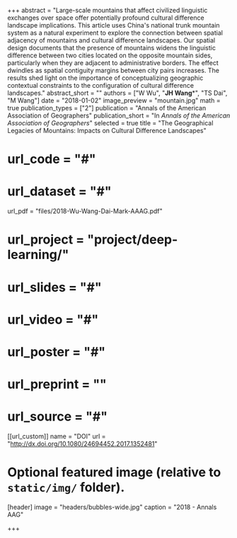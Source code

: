 +++
abstract = "Large-scale mountains that affect civilized linguistic exchanges over space offer potentially profound cultural difference landscape implications. This article uses China's national trunk mountain system as a natural experiment to explore the connection between spatial adjacency of mountains and cultural difference landscapes. Our spatial design documents that the presence of mountains widens the linguistic difference between two cities located on the opposite mountain sides, particularly when they are adjacent to administrative borders. The effect dwindles as spatial contiguity margins between city pairs increases. The results shed light on the importance of conceptualizing geographic contextual constraints to the configuration of cultural difference landscapes."
abstract_short = ""
authors = ["W Wu", "**JH Wang***", "TS Dai", "M Wang"]
date = "2018-01-02"
image_preview = "mountain.jpg"
math = true
publication_types = ["2"]
publication = "Annals of the American Association of Geographers"
publication_short = "In *Annals of the American Association of Geographers*"
selected = true
title = "The Geographical Legacies of Mountains: Impacts on Cultural Difference Landscapes"
# url_code = "#"
# url_dataset = "#"
url_pdf = "files/2018-Wu-Wang-Dai-Mark-AAAG.pdf"
# url_project = "project/deep-learning/"
# url_slides = "#"
# url_video = "#"
# url_poster = "#"
# url_preprint = ""
# url_source = "#"

[[url_custom]]
name = "DOI"
url = "http://dx.doi.org/10.1080/24694452.2017.1352481"

# Optional featured image (relative to `static/img/` folder).
[header]
image = "headers/bubbles-wide.jpg"
caption = "2018 - Annals AAG"

+++


